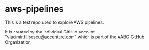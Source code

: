 # aws-pipelines
This is a test repo used to explore AWS pipelines.

It is created by the individual GitHub account "vladimir.filipescu@accenture.com" which is part of the AABG GitHub Organization. 